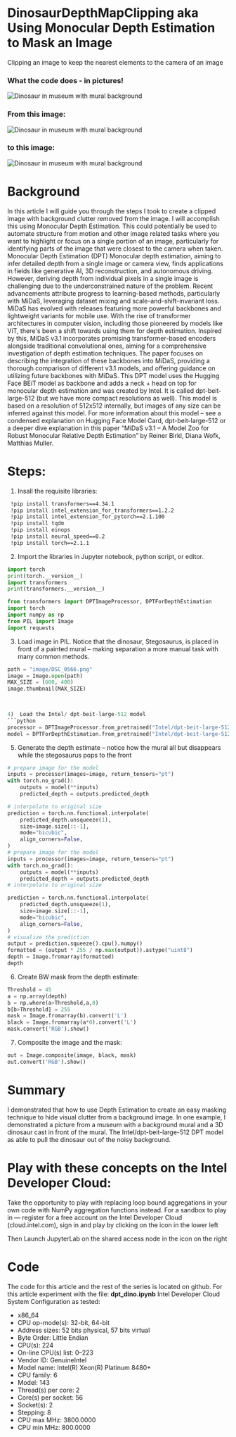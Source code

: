 # DinosaurDepthMapClipping aka Using Monocular Depth Estimation to Mask an Image  
Clipping an image to keep the nearest elements to the camera of an image 

### What the code does - in pictures!

![Dinosaur in museum with mural background](image/MonocularDepthEstimation.png)

### From this image:

![Dinosaur in museum with mural background](image/DinoWithMuralBackgroundOrig.png)

### to this image:

![Dinosaur in museum with mural background](image/DinoWithMuralBackgroundClipped.png)

# Background
In this article I will guide you through the steps I took to create a clipped image with background clutter removed from the image. I will accomplish this using Monocular Depth Estimation. This could potentially be used to automate structure from motion and other image related tasks where you want to highlight or focus on a single portion of an image, particularly for identifying parts of the image that were closest to the camera when taken. 
Monocular Depth Estimation (DPT)
Monocular depth estimation, aiming to infer detailed depth from a single image or camera view, finds applications in fields like generative AI, 3D reconstruction, and autonomous driving. However, deriving depth from individual pixels in a single image is challenging due to the underconstrained nature of the problem. Recent advancements attribute progress to learning-based methods, particularly with MiDaS, leveraging dataset mixing and scale-and-shift-invariant loss. MiDaS has evolved with releases featuring more powerful backbones and lightweight variants for mobile use. With the rise of transformer architectures in computer vision, including those pioneered by models like ViT, there's been a shift towards using them for depth estimation. Inspired by this, MiDaS v3.1 incorporates promising transformer-based encoders alongside traditional convolutional ones, aiming for a comprehensive investigation of depth estimation techniques. The paper focuses on describing the integration of these backbones into MiDaS, providing a thorough comparison of different v3.1 models, and offering guidance on utilizing future backbones with MiDaS.
This DPT model uses the Hugging Face BEiT model as backbone and adds a neck + head on top for monocular depth estimation and was created by Intel. It is called dpt-beit-large-512 (but we have more compact resolutions as well). This model is based on a resolution of 512x512 internally, but images of any size can be inferred against this model.
For more information about this model – see a condensed explanation on Hugging Face Model Card, dpt-beit-large-512 or a deeper dive explanation in this paper “MiDaS v3.1 – A Model Zoo for Robust Monocular Relative Depth Estimation” by Reiner Birkl, Diana Wofk, Matthias Muller.

# Steps:
1)	Insall the requisite libraries:
```bash
 !pip install transformers==4.34.1
 !pip install intel_extension_for_transformers==1.2.2
 !pip install intel_extension_for_pytorch==2.1.100
 !pip install tqdm
 !pip install einops
 !pip install neural_speed==0.2
 !pip install torch==2.1.1
```

2)	Import the libraries in  Jupyter notebook, python script, or editor.
```python
import torch
print(torch.__version__)
import transformers
print(transformers.__version__)

from transformers import DPTImageProcessor, DPTForDepthEstimation
import torch
import numpy as np
from PIL import Image
import requests
```
3)	Load image in PIL. Notice that the dinosaur, Stegosaurus, is placed in front of a painted mural – making separation a more manual task with many common methods.

```python
path = "image/DSC_0566.png"
image = Image.open(path)
MAX_SIZE = (600, 400) 
image.thumbnail(MAX_SIZE) 

 

4)	Load the Intel/ dpt-beit-large-512 model
```python
processor = DPTImageProcessor.from_pretrained("Intel/dpt-beit-large-512")
model = DPTForDepthEstimation.from_pretrained("Intel/dpt-beit-large-512")
```
5)	Generate the depth estimate – notice how the mural all but disappears while the stegosaurus pops to the front
```python
# prepare image for the model
inputs = processor(images=image, return_tensors="pt")
with torch.no_grad():
    outputs = model(**inputs)
    predicted_depth = outputs.predicted_depth

# interpolate to original size
prediction = torch.nn.functional.interpolate(
    predicted_depth.unsqueeze(1),
    size=image.size[::-1],
    mode="bicubic",
    align_corners=False,
)
# prepare image for the model
inputs = processor(images=image, return_tensors="pt")
with torch.no_grad():
    outputs = model(**inputs)
    predicted_depth = outputs.predicted_depth
# interpolate to original size

prediction = torch.nn.functional.interpolate(
    predicted_depth.unsqueeze(1),
    size=image.size[::-1],
    mode="bicubic",
    align_corners=False,
)
# visualize the prediction
output = prediction.squeeze().cpu().numpy()
formatted = (output * 255 / np.max(output)).astype("uint8")
depth = Image.fromarray(formatted)
depth
```
 
6)	Create BW mask from the depth estimate:
```python
Threshold = 45
a = np.array(depth)
b = np.where(a>Threshold,a,0)
b[b>Threshold] = 255
mask = Image.fromarray(b).convert('L')
black = Image.fromarray(a*0).convert('L')
mask.convert('RGB').show()
```
 

7)	Composite the image and the mask:
```python
out = Image.composite(image, black, mask)
out.convert('RGB').show()
```

 




# Summary

I demonstrated that how to use Depth Estimation to create an easy masking technique to hide visual clutter from a background image. In one example, I demonstrated a picture from a museum with a background mural and a 3D dinosaur cast in front of the mural. The Intel/dpt-beit-large-512 DPT model as able to pull the dinosaur out of the noisy background.

# Play with these concepts on the Intel Developer Cloud:
Take the opportunity to play with replacing loop bound aggregations in your own code with NumPy aggregation functions instead.
For a sandbox to play in — register for a free account on the Intel Developer Cloud (cloud.intel.com), sign in and play by clicking on the icon in the lower left
 
Then Launch JupyterLab on the shared access node in the icon on the right
 

# Code
The code for this article and the rest of the series is located on github. For this article experiment with the file: **dpt_dino.ipynb**
Intel Developer Cloud System Configuration as tested:

- x86_64
- CPU op-mode(s): 32-bit, 64-bit
- Address sizes: 52 bits physical, 57 bits virtual
- Byte Order: Little Endian
- CPU(s): 224
- On-line CPU(s) list: 0–223
- Vendor ID: GenuineIntel
- Model name: Intel(R) Xeon(R) Platinum 8480+
- CPU family: 6
- Model: 143
- Thread(s) per core: 2
- Core(s) per socket: 56
- Socket(s): 2
- Stepping: 8
- CPU max MHz: 3800.0000
- CPU min MHz: 800.0000

